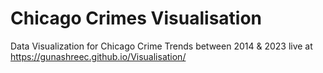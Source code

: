 # Chicago Crimes Visualisation

Data Visualization for Chicago Crime Trends between 2014 & 2023
live at https://gunashreec.github.io/Visualisation/

